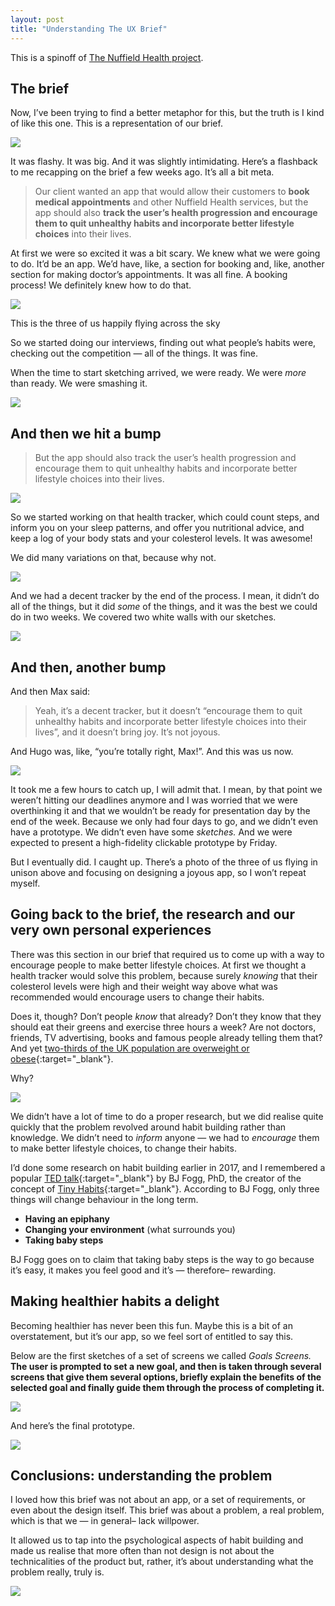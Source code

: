 ```yaml
---
layout: post
title: "Understanding The UX Brief"
---
```


This is a spinoff of [The Nuffield Health project](nuffield-health).

## The brief

Now, I’ve been trying to find a better metaphor for this, but the truth is I
kind of like this one. This is a representation of our brief.

![](images/blog/understanding_ux/flashy.jpeg)

It was flashy. It was big. And it was slightly intimidating. Here’s a flashback
to me recapping on the brief a few weeks ago. It’s all a bit meta.

> Our client wanted an app that would allow their customers to **book medical
> appointments** and other Nuffield Health services, but the app should also
**track the user’s health progression and encourage them to quit unhealthy
habits and incorporate better lifestyle choices** into their lives.

At first we were so excited it was a bit scary. We knew what we were going to
do. It’d be an app. We’d have, like, a section for booking and, like, another
section for making doctor’s appointments. It was all fine. A booking process! We
definitely knew how to do that.

![](images/blog/understanding_ux/flying_birds.jpeg)
<figcaption>This is the three of us happily flying across the sky</figcaption>

So we started doing our interviews, finding out what people’s habits were,
checking out the competition — all of the things. It was fine.

When the time to start sketching arrived, we were ready. We were *more* than
ready. We were smashing it.

![](images/blog/understanding_ux/running_bird.jpeg)

## And then we hit a bump

> But the app should also track the user’s health progression and encourage them
> to quit unhealthy habits and incorporate better lifestyle choices into their
lives.

![](images/blog/understanding_ux/confused_bird.jpeg)

So we started working on that health tracker, which could count steps, and
inform you on your sleep patterns, and offer you nutritional advice, and keep a
log of your body stats and your colesterol levels. It was awesome!

We did many variations on that, because why not.

![](images/blog/understanding_ux/bird_drawings.jpeg)

And we had a decent tracker by the end of the process. I mean, it didn’t do all
of the things, but it did *some* of the things, and it was the best we could do
in two weeks. We covered two white walls with our sketches.

![](images/blog/understanding_ux/white_wall.jpeg)

## And then, another bump

And then Max said:

> Yeah, it’s a decent tracker, but it doesn’t “encourage them to quit unhealthy
> habits and incorporate better lifestyle choices into their lives”, and it
doesn’t bring joy. It’s not joyous.

And Hugo was, like, “you’re totally right, Max!”. And this was us now.

![](images/blog/understanding_ux/flying_birds_two.jpeg)

It took me a few hours to catch up, I will admit that. I mean, by that point we
weren’t hitting our deadlines anymore and I was worried that we were
overthinking it and that we wouldn’t be ready for presentation day by the end of
the week. Because we only had four days to go, and we didn’t even have a prototype.
We didn’t even have some *sketches.* And we were expected to present a
high-fidelity clickable prototype by Friday.

But I eventually did. I caught up. There’s a photo of the three of us flying in
unison above and focusing on designing a joyous app, so I won’t repeat myself.

## Going back to the brief, the research and our very own personal experiences

There was this section in our brief that required us to come up with a way to
encourage people to make better lifestyle choices. At first we thought a health
tracker would solve this problem, because surely *knowing* that their colesterol
levels were high and their weight way above what was recommended would encourage
users to change their habits.

Does it, though? Don’t people *know* that already? Don’t they know that they
should eat their greens and exercise three hours a week? Are not doctors,
friends, TV advertising, books and famous people already telling them that? And
yet [two-thirds of the UK population are overweight or
obese](https://www.theguardian.com/news/datablog/2014/may/29/how-obese-is-the-uk-obesity-rates-compare-other-countries){:target="_blank"}.

Why?

![](images/blog/understanding_ux/horizon_birds.jpeg)

We didn’t have a lot of time to do a proper research, but we did realise quite
quickly that the problem revolved around habit building rather than knowledge.
We didn’t need to *inform* anyone — we had to *encourage* them to make better
lifestyle choices, to change their habits.

I’d done some research on habit building earlier in 2017, and I remembered a
popular [TED talk](https://www.youtube.com/watch?v=AdKUJxjn-R8&t=27s){:target="_blank"} by BJ
Fogg, PhD, the creator of the concept of [Tiny Habits](http://tinyhabits.com/){:target="_blank"}.
According to BJ Fogg, only three things will change behaviour in the long term.

* **Having an epiphany**
* **Changing your environment** (what surrounds you)
* **Taking baby steps**

BJ Fogg goes on to claim that taking baby steps is the way to go because it’s
easy, it makes you feel good and it’s — therefore– rewarding.

## Making healthier habits a delight

Becoming healthier has never been this fun. Maybe this is a bit of an
overstatement, but it’s our app, so we feel sort of entitled to say this.

Below are the first sketches of a set of screens we called *Goals Screens.* **The user is prompted to set a new goal, and then is taken through several
screens that give them several options, briefly explain the benefits of the
selected goal and finally guide them through the process of completing it.**

![](images/blog/understanding_ux/user_flow.png)

And here’s the final prototype.

![](images/blog/understanding_ux/high_fidelity_prototype_two.png)

## Conclusions: understanding the problem

I loved how this brief was not about an app, or a set of requirements, or even
about the design itself. This brief was about a problem, a real problem, which
is that we — in general– lack willpower.

It allowed us to tap into the psychological aspects of habit building and made
us realise that more often than not design is not about the technicalities of
the product but, rather, it’s about understanding what the problem really, truly
is.

![](images/blog/understanding_ux/enlightened_bird.jpeg)
